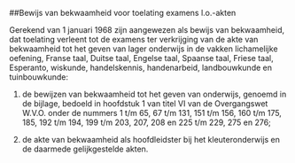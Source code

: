 <meta http-equiv='Content-Type' content='text/html; charset=utf-8' />

##Bewijs van bekwaamheid voor toelating examens l.o.-akten

Gerekend van 1 januari 1968 zijn aangewezen als bewijs van bekwaamheid, dat toelating verleent tot de examens ter verkrijging van de akte van bekwaamheid tot het geven van lager onderwijs in de vakken lichamelijke oefening, Franse taal, Duitse taal, Engelse taal, Spaanse taal, Friese taal, Esperanto, wiskunde, handelskennis, handenarbeid, landbouwkunde en tuinbouwkunde: 

1. de bewijzen van bekwaamheid tot het geven van onderwijs, genoemd in de bijlage, bedoeld in hoofdstuk 1 van titel VI van de Overgangswet W.V.O. onder de nummers 1 t/m 65, 67 t/m 131, 151 t/m 156, 160 t/m 175, 185, 192 t/m 194, 199 t/m 203, 207, 208 en 225 t/m 229, 275 en 276;  

2. de akte van bekwaamheid als hoofdleidster bij het kleuteronderwijs en de daarmede gelijkgestelde akten.      
